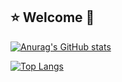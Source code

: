 ## :star: Welcome 👋

<!--
**KlaudiaJaros/KlaudiaJaros** is a ✨ _special_ ✨ repository because its `README.md` (this file) appears on your GitHub profile.

Here are some ideas to get you started:

- 🔭 I’m currently working on ...
- 🌱 I’m currently learning ...
- 👯 I’m looking to collaborate on ...
- 🤔 I’m looking for help with ...
- 💬 Ask me about ...
- 📫 How to reach me: ...
- 😄 Pronouns: ...
- ⚡ Fun fact: ...
-->
[![Anurag's GitHub stats](https://github-readme-stats.vercel.app/api?username=KlaudiaJaros&theme=synthwave&show_icons=true)](https://github.com/KlaudiaJaros/github-readme-stats)

[![Top Langs](https://github-readme-stats.vercel.app/api/top-langs/?username=KlaudiaJaros&layout=compact&hide=makefile&theme=synthwave)](https://github.com/KlaudiaJaros/github-readme-stats)

